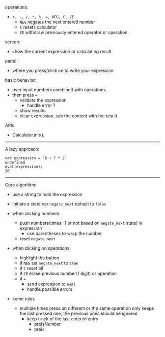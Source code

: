 operations:
  - `+, -, /, *, %, =, NEG, C, CE`
    - `NEG` negates the next entered number
    - `C` resets calculator
    - `CE` withdraw previously entered operator or operation

screen:
  - show the current expression or calculating result

panel:
  - where you press/click on to write your expression

basic behavior:
  - user input numbers combined with operations
  - then press `=`
    - validate the expression
      - handle error ?
    - show results
    - clear expression, sub the content with the result

APIs:
  - Calculator.init();

---

A lazy approach:

```
var expression = "6 + 7 * 2"
undefined
eval(expression);
20
```

---

Core algorithm:

- use a string to hold the expression
- initiate a state var `negate_next` default to `false`
- when clicking numbers
  - push numbers(times -1 or not based on `negate_next` state) in expression
    - use parentheses to wrap the number
  - reset `negate_next`
- when clicking on operations
  - highlight the button
  - if `NEG` set `negate_next` to `true`
  - if `C` reset all
  - if `CE` erase previous number(1 digit) or operation
  - if `=`
    - send expression to `eval`
    - handle possible errors


- some rules
  - multiple times press on different or the same operation only keeps the last pressed one, the previous ones should be ignored
    - keep track of the last entered entry
      - preIsNumber
      - preIs
